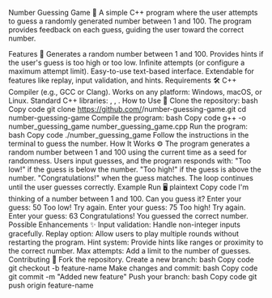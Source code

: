 Number Guessing Game 🎲
A simple C++ program where the user attempts to guess a randomly generated number between 1 and 100. The program provides feedback on each guess, guiding the user toward the correct number.

Features 🌟
Generates a random number between 1 and 100.
Provides hints if the user's guess is too high or too low.
Infinite attempts (or configure a maximum attempt limit).
Easy-to-use text-based interface.
Extendable for features like replay, input validation, and hints.
Requirements 🛠
C++ Compiler (e.g., GCC or Clang).
Works on any platform: Windows, macOS, or Linux.
Standard C++ libraries: <iostream>, <cstdlib>, <ctime>.
How to Use 🚀
Clone the repository:
bash
Copy code
git clone https://github.com/<your-username>/number-guessing-game.git
cd number-guessing-game
Compile the program:
bash
Copy code
g++ -o number_guessing_game number_guessing_game.cpp
Run the program:
bash
Copy code
./number_guessing_game
Follow the instructions in the terminal to guess the number.
How It Works ⚙️
The program generates a random number between 1 and 100 using the current time as a seed for randomness.
Users input guesses, and the program responds with:
"Too low!" if the guess is below the number.
"Too high!" if the guess is above the number.
"Congratulations!" when the guess matches.
The loop continues until the user guesses correctly.
Example Run 🖥️
plaintext
Copy code
I'm thinking of a number between 1 and 100. Can you guess it?
Enter your guess: 50
Too low! Try again.
Enter your guess: 75
Too high! Try again.
Enter your guess: 63
Congratulations! You guessed the correct number.
Possible Enhancements ✨
Input validation: Handle non-integer inputs gracefully.
Replay option: Allow users to play multiple rounds without restarting the program.
Hint system: Provide hints like ranges or proximity to the correct number.
Max attempts: Add a limit to the number of guesses.
Contributing 🤝
Fork the repository.
Create a new branch:
bash
Copy code
git checkout -b feature-name
Make changes and commit:
bash
Copy code
git commit -m "Added new feature"
Push your branch:
bash
Copy code
git push origin feature-name
